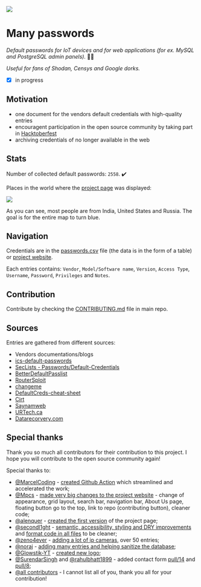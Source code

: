 ![](https://github.com/many-passwords/many-passwords/blob/main/many-passwords.png)

# Many passwords

_Default passwords for IoT devices and for web applications (for ex. MySQL and PostgreSQL admin panels)._ 🐱‍💻

_Useful for fans of Shodan, Censys and Google dorks._

- [x] in progress

## Motivation

- one document for the vendors default credentials with high-quality entries
- encouragent participation in the open source community by taking part in [Hacktoberfest](https://hacktoberfest.digitalocean.com/)
- archiving credentials of no longer available in the web

## Stats

Number of collected default passwords: ``2558``. ✔️

Places in the world where the [project page](https://many-passwords.github.io/) was displayed:

![](https://user-images.githubusercontent.com/36797326/140653129-6901431e-9ca3-47fc-b6e0-63d7e26d2b13.png)

As you can see, most people are from India, United States and Russia. The goal is for the entire map to turn blue.

## Navigation

Credentials are in the [passwords.csv](https://github.com/many-passwords/many-passwords/blob/main/passwords.csv) file (the data is in the form of a table) or [project website](https://many-passwords.github.io/).

Each entries contains: ``Vendor``, ``Model/Software name``, ``Version``, ``Access Type``, ``Username``, ``Password``, ``Privileges`` and ``Notes``.

## Contribution

Contribute <!-- in the main repository --> by checking the [CONTRIBUTING.md](https://github.com/many-passwords/many-passwords/blob/main/CONTRIBUTING.md) file in main repo<!--or    
contribute in the web repository by checking the [CONTRIBUTING.md](https://github.com/many-passwords/many-passwords.github.io/blob/main/CONTRIBUTING.md) file in website repo. -->.
## Sources

Entries are gathered from different sources:

- Vendors documentations/blogs
- [ics-default-passwords](https://github.com/arnaudsoullie/ics-default-passwords/)
- [SecLists - Passwords/Default-Credentials](https://github.com/danielmiessler/SecLists/tree/master/Passwords/Default-Credentials)
- [BetterDefaultPasslist](https://github.com/govolution/betterdefaultpasslist)
- [RouterSploit](https://github.com/threat9/routersploit)
- [changeme](https://github.com/ztgrace/changeme)
- [DefaultCreds-cheat-sheet](https://github.com/ihebski/DefaultCreds-cheat-sheet)
- [Cirt](https://cirt.net/passwords)
- [Saynamweb](https://sites.google.com/site/saynamweb/password)
- [URTech.ca](https://www.urtech.ca/2011/12/default-passwords/)
- [Datarecorvery.com](https://datarecovery.com/rd/default-passwords/)

## Special thanks

Thank you so much all contributors for their contribution to this project. I hope you will contribute to the open source community again!

Special thanks to:

- [@MarcelCoding](https://github.com/MarcelCoding) - [created Github Action](https://github.com/many-passwords/many-passwords/pull/49) which streamlined and accelerated the work;
- [@Mpcs](https://github.com/Mpcs) - [made very big changes to the project website](https://github.com/many-passwords/many-passwords/pull/41) - change of appearance, grid layout, search bar, navigation bar, About Us page, floating button go to the top, link to repo (contributing button), cleaner code;
- [@alenquer](https://github.com/alenquer) - [created the first version](https://github.com/many-passwords/many-passwords/pull/37) of the project page;
- [@secondl1ght](https://github.com/secondl1ght) - [semantic, accessibility, styling and DRY improvements](https://github.com/many-passwords/many-passwords.github.io/pull/1) and [format code in all files](https://github.com/many-passwords/many-passwords.github.io/pull/2) to be cleaner;
- [@zeno4ever](https://github.com/zeno4ever) - [adding a lot of ip cameras](https://github.com/many-passwords/many-passwords/pull/60), over 50 entries;
- [@noraj](https://github.com/noraj) - [adding many entries and helping sanitize the database](https://github.com/many-passwords/many-passwords/pulls?q=is%3Apr+author%3Anoraj+is%3Aclosed);
- [@Glowstik-YT](https://github.com/Glowstik-YT) - [created new logo](https://github.com/many-passwords/many-passwords/pull/80);
- [@SurendarSingh](https://github.com/SurendarSingh) and [@rahulbhatt1899](https://github.com/rahulbhatt1899) - added contact form [pull/14](https://github.com/many-passwords/many-passwords.github.io/pull/14) and [pull/8](https://github.com/many-passwords/many-passwords.github.io/pull/8);
- [@all contributors](https://github.com/many-passwords/many-passwords/graphs/contributors) - I cannot list all of you, thank you all for your contribution!
